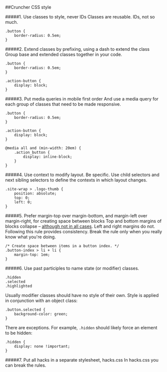 ##Cruncher CSS style
	
#####1. Use classes to style, never IDs
Classes are reusable. IDs, not so much.
	

	.button {
		border-radius: 0.5em;
	}
	
	
#####2. Extend classes by prefixing, using a dash to extend the class
Group base and extended classes together in your code.
	
	.button {
		border-radius: 0.5em;
	}
	
	.action-button {
		display: block;
	}
	
	
#####3. Put media queries in mobile first order
And use a media query for each group of classes that need to be made responsive.
	
	.button {
		border-radius: 0.5em;
	}
	
	.action-button {
		display: block;
	}
	
	@media all and (min-width: 20em) {
		.action_button {
			display: inline-block;
		}
	}
	
	
#####4. Use context to modify layout. Be specific. Use child selectors and next sibling selectors to define the contexts in which layout changes.
	
	.site-wrap > .logo-thumb {
		position: absolute;
		top: 0;
		left: 0;
	}
	
#####5. Prefer margin-top over margin-bottom, and margin-left over margin-right, for creating space between blocks
Top and bottom margins of blocks collapse – <a href="https://developer.mozilla.org/en-US/docs/Web/CSS/CSS_Box_Model/Mastering_margin_collapsing">although not in all cases</a>. Left and right margins do not. Following this rule provides consistency. Break the rule only when you really know what you're doing.

	/* Create space between items in a button index. */
	.button-index > li + li {
		margin-top: 1em;
	}
	
#####6. Use past participles to name state (or modifier) classes.

	.hidden
	.selected
	.highlighted

Usually modifier classes should have no style of their own. Style is applied in conjunction with an object class:

	.button.selected {
		background-color: green;
	}

There are exceptions. For example, <code>.hidden</code> should likely force an element to be hidden:

	.hidden {
		display: none !important;
	}

#####7. Put all hacks in a separate stylesheet, hacks.css
In hacks.css you can break the rules.
